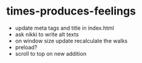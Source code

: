 # times-produces-feelings
- update meta tags and title in index.html
- ask nikki to write alt texts
- on window size update recalculate the walks
- preload?
- scroll to top on new addition
